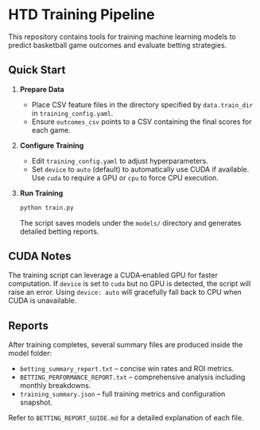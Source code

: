 # HTD Training Pipeline

This repository contains tools for training machine learning models to predict basketball game outcomes and evaluate betting strategies.

## Quick Start

1. **Prepare Data**
   - Place CSV feature files in the directory specified by `data.train_dir` in `training_config.yaml`.
   - Ensure `outcomes_csv` points to a CSV containing the final scores for each game.

2. **Configure Training**
   - Edit `training_config.yaml` to adjust hyperparameters.
   - Set `device` to `auto` (default) to automatically use CUDA if available. Use `cuda` to require a GPU or `cpu` to force CPU execution.

3. **Run Training**
   ```bash
   python train.py
   ```
   The script saves models under the `models/` directory and generates detailed betting reports.

## CUDA Notes

The training script can leverage a CUDA‑enabled GPU for faster computation. If `device` is set to `cuda` but no GPU is detected, the script will raise an error. Using `device: auto` will gracefully fall back to CPU when CUDA is unavailable.

## Reports

After training completes, several summary files are produced inside the model folder:

- `betting_summary_report.txt` – concise win rates and ROI metrics.
- `BETTING_PERFORMANCE_REPORT.txt` – comprehensive analysis including monthly breakdowns.
- `training_summary.json` – full training metrics and configuration snapshot.

Refer to `BETTING_REPORT_GUIDE.md` for a detailed explanation of each file.

